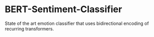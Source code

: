 # BERT-Sentiment-Classifier
State of the art emotion classifier that uses bidirectional encoding of recurring transformers.
